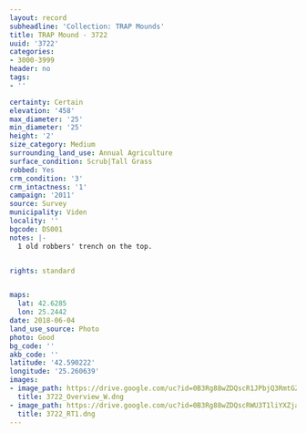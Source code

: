 ```yaml
---
layout: record
subheadline: 'Collection: TRAP Mounds'
title: TRAP Mound - 3722
uuid: '3722'
categories:
- 3000-3999
header: no
tags:
- ''

certainty: Certain
elevation: '458'
max_diameter: '25'
min_diameter: '25'
height: '2'
size_category: Medium
surrounding_land_use: Annual Agriculture
surface_condition: Scrub|Tall Grass
robbed: Yes
crm_condition: '3'
crm_intactness: '1'
campaign: '2011'
source: Survey
municipality: Viden
locality: ''
bgcode: DS001
notes: |-
  1 old robbers' trench on the top.


rights: standard


maps:
  lat: 42.6285
  lon: 25.2442
date: 2018-06-04
land_use_source: Photo
photo: Good
bg_code: ''
akb_code: ''
latitude: '42.590222'
longitude: '25.260639'
images:
- image_path: https://drive.google.com/uc?id=0B3Rg88wZDQscR1JPbjQ3RmtGZW8
  title: 3722_Overview_W.dng
- image_path: https://drive.google.com/uc?id=0B3Rg88wZDQscRWU3T1liYXZja0k
  title: 3722_RT1.dng
---
```

